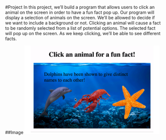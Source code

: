 #Project
In this project, we’ll build a program that allows users to click an animal on the screen in order to have a fun fact pop up.
Our program will display a selection of animals on the screen. We’ll be allowed to decide if we want to include a background or not. Clicking an animal will cause a fact to be randomly selected from a list of potential options. The selected fact will pop up on the screen. As we keep clicking, we’ll be able to see different facts.

##Image
!['final product'](animals.png)